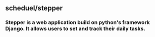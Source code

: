 ## scheduel/stepper

### Stepper is a web application build on python's framework Django. It allows users to set and track their daily tasks.
